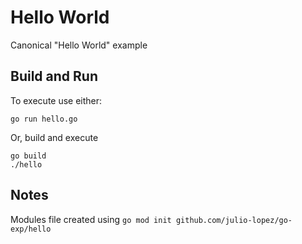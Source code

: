 # Hello World

Canonical "Hello World" example

## Build and Run

To execute use either:

```
go run hello.go
```

Or, build and execute

```
go build
./hello
```

## Notes

Modules file created using `go mod init github.com/julio-lopez/go-exp/hello`
